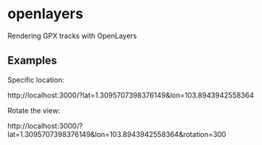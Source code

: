 # openlayers

Rendering GPX tracks with OpenLayers

## Examples

Specific location:

http://localhost:3000/?lat=1.3095707398376149&lon=103.8943942558364

Rotate the view:

http://localhost:3000/?lat=1.3095707398376149&lon=103.8943942558364&rotation=300